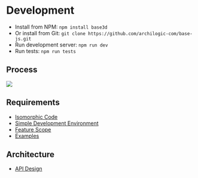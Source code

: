 # Development

* Install from NPM: `npm install base3d`
* Or install from Git: `git clone https://github.com/archilogic-com/base-js.git`
* Run development server: `npm run dev`
* Run tests: `npm run tests`

## Process

<!-- edit image: https://docs.google.com/drawings/d/1Wep2ezu1ysOQv079CDwIswonGtYQZWKEUIga0CqtkH8/edit -->
<img src="https://docs.google.com/drawings/d/1Wep2ezu1ysOQv079CDwIswonGtYQZWKEUIga0CqtkH8/pub?w=829&h=137" />

## Requirements

* [Isomorphic Code](development/isomorphic-code.md)
* [Simple Development Environment](development/dev-evnironment.md)
* [Feature Scope](development/scope.md)
* [Examples](../examples/index.html)

## Architecture

* [API Design](development/api-design.md)
